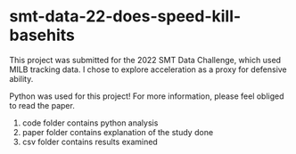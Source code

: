 # smt-data-22-does-speed-kill-basehits
This project was submitted for the 2022 SMT Data Challenge, which used MILB tracking data. I chose to explore acceleration as a proxy for defensive ability.

Python was used for this project! For more information, please feel obliged to read the paper.

1. code folder contains python analysis 
2. paper folder contains explanation of the study done
3. csv folder contains results examined
